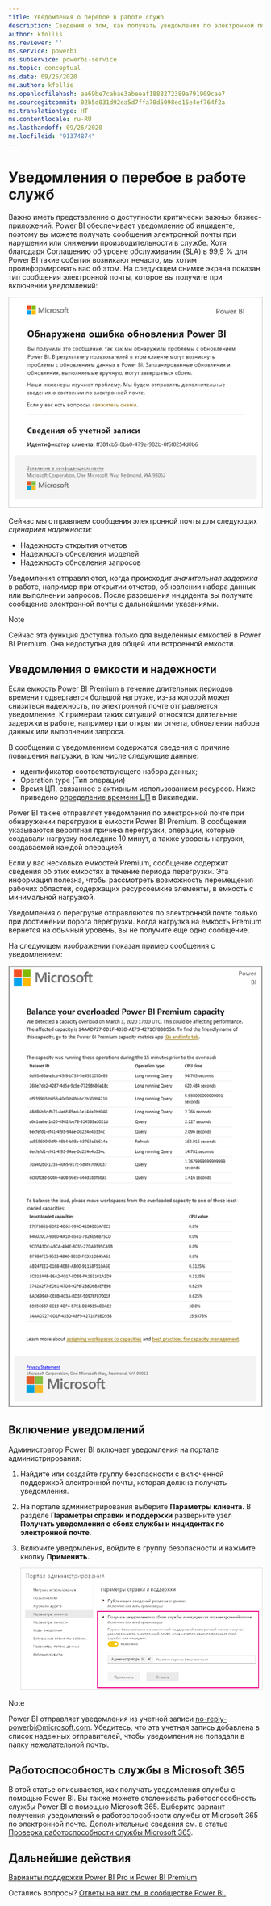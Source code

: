 ```yaml
---
title: Уведомления о перебое в работе служб
description: Сведения о том, как получать уведомления по электронной почте при нарушении работы или сбое службы Power BI.
author: kfollis
ms.reviewer: ''
ms.service: powerbi
ms.subservice: powerbi-service
ms.topic: conceptual
ms.date: 09/25/2020
ms.author: kfollis
ms.openlocfilehash: aa69be7cabae3abeeaf1888272389a791909cae7
ms.sourcegitcommit: 02b5d031d92ea5d7ffa70d5098ed15e4ef764f2a
ms.translationtype: HT
ms.contentlocale: ru-RU
ms.lasthandoff: 09/26/2020
ms.locfileid: "91374874"
---
```

# <a name="service-interruption-notifications"></a>Уведомления о перебое в работе служб

Важно иметь представление о доступности критически важных бизнес-приложений. Power BI обеспечивает уведомление об инциденте, поэтому вы можете получать сообщения электронной почты при нарушении или снижении производительности в службе. Хотя благодаря Соглашению об уровне обслуживания (SLA) в 99,9 % для Power BI такие события возникают нечасто, мы хотим проинформировать вас об этом. На следующем снимке экрана показан тип сообщения электронной почты, которое вы получите при включении уведомлений:

![Уведомление по электронной почте об обновлении](media/service-interruption-notifications/refresh-notification-email.png)

Сейчас мы отправляем сообщения электронной почты для следующих _сценариев надежности_:

- Надежность открытия отчетов
- Надежность обновления моделей
- Надежность обновления запросов

Уведомления отправляются, когда происходит _значительная задержка_ в работе, например при открытии отчетов, обновлении набора данных или выполнении запросов. После разрешения инцидента вы получите сообщение электронной почты с дальнейшими указаниями.

> [!NOTE]
> Сейчас эта функция доступна только для выделенных емкостей в Power BI Premium. Она недоступна для общей или встроенной емкости.

## <a name="capacity-and-reliability-notifications"></a>Уведомления о емкости и надежности

Если емкость Power BI Premium в течение длительных периодов времени подвергается большой нагрузке, из-за которой может снизиться надежность, по электронной почте отправляется уведомление. К примерам таких ситуаций относятся длительные задержки в работе, например при открытии отчета, обновлении набора данных или выполнении запроса. 

В сообщении с уведомлением содержатся сведения о причине повышения нагрузки, в том числе следующие данные:

* идентификатор соответствующего набора данных;
* Operation type (Тип операции)
* Время ЦП, связанное с активным использованием ресурсов. Ниже приведено [определение времени ЦП](https://wikipedia.org/wiki/CPU_time) в Википедии.

Power BI также отправляет уведомления по электронной почте при обнаружении перегрузки в емкости Power BI Premium. В сообщении указываются вероятная причина перегрузки, операции, которые создавали нагрузку последние 10 минут, а также уровень нагрузки, создаваемой каждой операцией.

Если у вас несколько емкостей Premium, сообщение содержит сведения об этих емкостях в течение периода перегрузки. Эта информация полезна, чтобы рассмотреть возможность перемещения рабочих областей, содержащих ресурсоемкие элементы, в емкость с минимальной нагрузкой.

Уведомления о перегрузке отправляются по электронной почте только при достижении порога перегрузки. Когда нагрузка на емкость Premium вернется на обычный уровень, вы не получите еще одно сообщение.

На следующем изображении показан пример сообщения с уведомлением:

![Уведомление по электронной почте о перегрузке емкости](media/service-interruption-notifications/refresh-notification-email-2.png)


## <a name="enable-notifications"></a>Включение уведомлений

Администратор Power BI включает уведомления на портале администрирования:

1. Найдите или создайте группу безопасности с включенной поддержкой электронной почты, которая должна получать уведомления.

1. На портале администрирования выберите **Параметры клиента**. В разделе **Параметры справки и поддержки** разверните узел **Получать уведомления о сбоях службы и инцидентах по электронной почте**.

1. Включите уведомления, войдите в группу безопасности и нажмите кнопку **Применить.**

    ![Включение уведомлений службы](media/service-interruption-notifications/enable-notifications.png)

> [!NOTE]
> Power BI отправляет уведомления из учетной записи no-reply-powerbi@microsoft.com. Убедитесь, что эта учетная запись добавлена в список надежных отправителей, чтобы уведомления не попадали в папку нежелательной почты.

## <a name="service-health-in-microsoft-365"></a>Работоспособность службы в Microsoft 365

В этой статье описывается, как получать уведомления службы с помощью Power BI. Вы также можете отслеживать работоспособность службы Power BI с помощью Microsoft 365. Выберите вариант получения уведомлений о работоспособности службы от Microsoft 365 по электронной почте. Дополнительные сведения см. в статье [Проверка работоспособности службы Microsoft 365](https://docs.microsoft.com/microsoft-365/enterprise/view-service-health).

## <a name="next-steps"></a>Дальнейшие действия

[Варианты поддержки Power BI Pro и Power BI Premium](service-support-options.md)

Остались вопросы? [Ответы на них см. в сообществе Power BI.](https://community.powerbi.com/)
